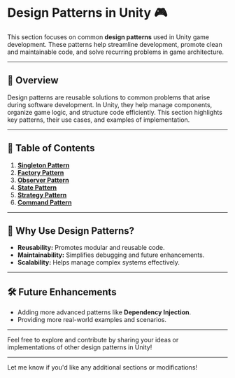 # Design Patterns in Unity 🎮  

This section focuses on common **design patterns** used in Unity game development. These patterns help streamline development, promote clean and maintainable code, and solve recurring problems in game architecture.

---

## 📝 Overview  

Design patterns are reusable solutions to common problems that arise during software development. In Unity, they help manage components, organize game logic, and structure code efficiently. This section highlights key patterns, their use cases, and examples of implementation.

---

## 📂 Table of Contents  

1. **[Singleton Pattern](https://github.com/Karen-Najafzadeh/Unity-Internship-Learning-Documentation/tree/main/Design-Patterns/Singletone-Pattern)**  
2. **[Factory Pattern](https://github.com/Karen-Najafzadeh/Unity-Internship-Learning-Documentation/tree/main/Design-Patterns/Factory-Pattern)**  
3. **[Observer Pattern](https://github.com/Karen-Najafzadeh/Unity-Internship-Learning-Documentation/tree/main/Design-Patterns/Observer-Pattern)**  
4. **[State Pattern](https://github.com/Karen-Najafzadeh/Unity-Internship-Learning-Documentation/tree/main/Design-Patterns/State-Pattern)**  
5. **[Strategy Pattern](https://github.com/Karen-Najafzadeh/Unity-Internship-Learning-Documentation/tree/main/Design-Patterns/Strategy-Pattern)**  
6. **[Command Pattern](https://github.com/Karen-Najafzadeh/Unity-Internship-Learning-Documentation/tree/main/Design-Patterns/Command-Pattern)**  

---


## 🌟 Why Use Design Patterns?  

- **Reusability:** Promotes modular and reusable code.  
- **Maintainability:** Simplifies debugging and future enhancements.  
- **Scalability:** Helps manage complex systems effectively.  

---

## 🛠️ Future Enhancements  

- Adding more advanced patterns like **Dependency Injection**.  
- Providing more real-world examples and scenarios.  

---

Feel free to explore and contribute by sharing your ideas or implementations of other design patterns in Unity!  

--- 

Let me know if you'd like any additional sections or modifications!
